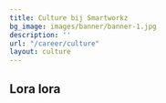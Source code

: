 ```yaml
---
title: Culture bij Smartworkz
bg_image: images/banner/banner-1.jpg
description: ''
url: "/career/culture"
layout: culture
---
```

## Lora lora
